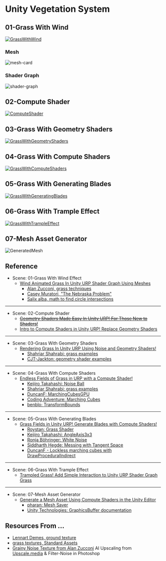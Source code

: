 # Unity Vegetation System

## 01-Grass With Wind
[![GrassWithWind](./Assets/Art/Samples/01-cover-vegetation.png)](https://youtu.be/jnDkbWfy9xI)

### Mesh
![mesh-card](./Assets/Art/Samples/mesh-card.png)

### Shader Graph
![shader-graph](./Assets/Art/Samples/shaderGraph.png)

## 02-Compute Shader
[![ComputeShader](./Assets/Art/Samples/02-cover-ComputeShader.png)](https://youtu.be/UIM5r9QLgNg)

## 03-Grass With Geometry Shaders
[![GrassWithGeometryShaders](./Assets/Art/Samples/03-cover-GrassWithGeometryShaders.png)](https://youtu.be/1pL7GS5mEPA)

## 04-Grass With Compute Shaders
[![GrassWithComputeShaders](./Assets/Art/Samples/04-cover-GrassWithComputeShaders.png)](https://youtu.be/ODRMUu2rpNc)

## 05-Grass With Generating Blades
[![GrassWithGeneratingBlades](./Assets/Art/Samples/05-cover-GrassWithGeneratingBlades.png)](https://youtu.be/iCve6qVbe1M)

## 06-Grass With Trample Effect
[![GrassWithTrampleEffect](./Assets/Art/Samples/06-cover-GrassWithTrample.png)](https://youtu.be/T0Ho-X7Sw7c)

## 07-Mesh Asset Generator
![GeneratedMesh](./Assets/Art/Samples/07-cover-MeshAssetGenerator.png)

## Reference
* Scene: 01-Grass With Wind Effect
  * [Wind Animated Grass In Unity URP Shader Graph Using Meshes](https://youtu.be/JDpt9xYaUYc)
    * [Alan Zucconi, grass techniques](https://www.alanzucconi.com/2018/07/28/shader-showcase-saturday-3/#more-9545)
    * [Casey Muratori, "The Nebraska Problem"](https://caseymuratori.com/blog_0011)
    * [Salix alba, math to find circle intersections](https://math.stackexchange.com/questions/256100/how-can-i-find-the-points-at-which-two-circles-intersect)
___
* Scene: 02-Compute Shader
  * ~~[Geometry Shaders Made Easy In Unity URP! For Those New to Shaders!](https://youtu.be/7C-mA08mp8o)~~
  * [Intro to Compute Shaders in Unity URP! Replace Geometry Shaders](https://youtu.be/EB5HiqDl7VE)
___
* Scene: 03-Grass With Geometry Shaders
  * [Rendering Grass In Unity URP Using Noise and Geometry Shaders!](https://youtu.be/YghAbgCN8XA)
    * [Shahriar Shahrabi: grass examples](https://shahriyarshahrabi.medium.com/volumetric-grass-shader-28ebb9f6860b)
    * [CJT-Jackton: geometry shader examples](https://github.com/CJT-Jackton/URP-Geometry-Shader-Example)
___
* Scene: 04-Grass With Compute Shaders
  * [Endless Fields of Grass in URP with a Compute Shader!](https://youtu.be/c1JThTu6-Ok)
    * [Keijiro Takahashi: Noise Ball](https://github.com/keijiro/NoiseBall2)
    * [Shahriar Shahrabi: grass examples](https://shahriyarshahrabi.medium.com/volumetric-grass-shader-28ebb9f6860b)
    * [DuncanF: MarchingCubesGPU](https://gist.github.com/DuncanF/353509dd397ea5f292fa52d1b9b5133d)
    * [Coding Adventure: Marching Cubes](https://youtu.be/M3iI2l0ltbE)
    * [benblo: TransformBounds](https://answers.unity.com/questions/361275/cant-convert-bounds-from-world-coordinates-to-loca.html)
___
* Scene: 05-Grass With Generating Blades
  * [Grass Fields in Unity URP! Generate Blades with Compute Shaders!](https://youtu.be/DeATXF4Szqo)
    * [Roystan: Grass Shader](https://roystan.net/articles/grass-shader/)
    * [Keijiro Takahashi: AngleAxis3x3](https://gist.github.com/keijiro/ee439d5e7388f3aafc5296005c8c3f33)
    * [Ronja Böhringer: White Noise](https://www.ronja-tutorials.com/post/024-white-noise/)
    * [Siddharth Hegde: Messing with Tangent Space](https://www.gamedeveloper.com/programming/messing-with-tangent-space)
    * [DuncanF - Lockless marching cubes with DrawProceduralIndirect](https://gist.github.com/DuncanF/353509dd397ea5f292fa52d1b9b5133d)
___    
* Scene: 06-Grass With Trample Effect
  * [Trampled Grass! Add Simple Interaction to Unity URP Shader Graph Grass](https://youtu.be/AmO7k-Lr0XM)
___
* Scene: 07-Mesh Asset Generator
  * [Generate a Mesh Asset Using Compute Shaders in the Unity Editor](https://youtu.be/AiWCPiGr10o)
    * [pharan: Mesh Saver](https://github.com/pharan/Unity-MeshSaver/blob/master/MeshSaver/Editor/MeshSaverEditor.cs)
    * [Unity Technologies: GraphicsBuffer documentation](https://docs.unity3d.com/2021.3/Documentation/ScriptReference/GraphicsBuffer.html)

## Resources From ... 
  * [Lennart Demes, ground texture](https://ambientcg.com/view?id=Ground003)
  * [grass textures, Standard Assets](https://assetstore.unity.com/packages/essentials/asset-packs/standard-assets-for-unity-2018-4-32351)
  * [Grainy Noise Texture from Alan Zucconi](https://www.alanzucconi.com/2019/10/08/journey-sand-shader-3/) AI Upscaling from [Upscale.media](https://www.upscale.media/) & Filter-Noise in Photoshop
